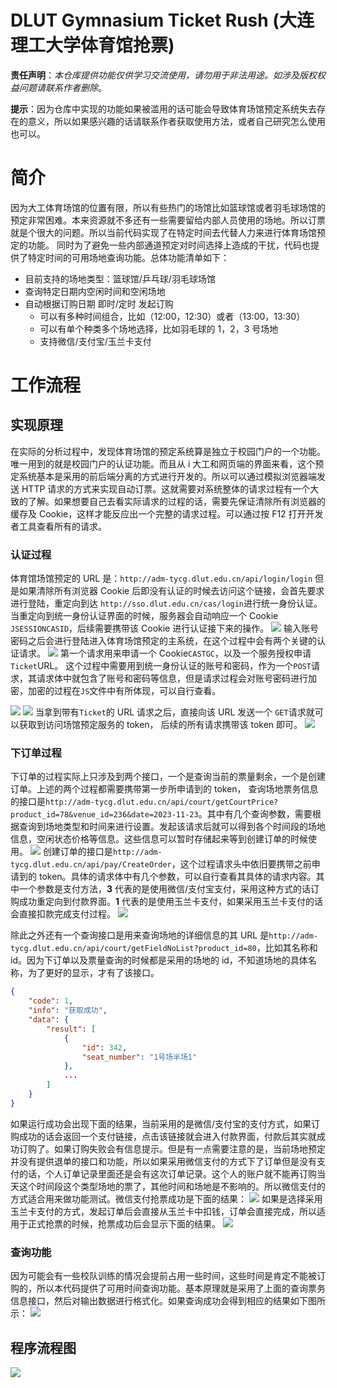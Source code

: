 # DLUT Gymnasium Ticket Rush (大连理工大学体育馆抢票)

**责任声明**：*本仓库提供功能仅供学习交流使用，请勿用于非法用途。如涉及版权权益问题请联系作者删除*。

**提示**：因为仓库中实现的功能如果被滥用的话可能会导致体育场馆预定系统失去存在的意义，所以如果感兴趣的话请联系作者获取使用方法，或者自己研究怎么使用也可以。

# 简介
因为大工体育场馆的位置有限，所以有些热门的场馆比如篮球馆或者羽毛球场馆的预定非常困难。本来资源就不多还有一些需要留给内部人员使用的场地。所以订票就是个很大的问题。所以当前代码实现了在特定时间去代替人力来进行体育场馆预定的功能。 同时为了避免一些内部通道预定对时间选择上造成的干扰，代码也提供了特定时间的可用场地查询功能。总体功能清单如下：
+ 目前支持的场地类型：篮球馆/乒乓球/羽毛球场馆
+ 查询特定日期内空闲时间和空闲场地
+ 自动根据订购日期 即时/定时 发起订购
    - 可以有多种时间组合，比如（12:00，12:30）或者（13:00，13:30）
    - 可以有单个种类多个场地选择，比如羽毛球的 1，2，3 号场地
    - 支持微信/支付宝/玉兰卡支付
  
# 工作流程
## 实现原理
在实际的分析过程中，发现体育场馆的预定系统算是独立于校园门户的一个功能。唯一用到的就是校园门户的认证功能。而且从 i 大工和网页端的界面来看，这个预定系统基本是采用的前后端分离的方式进行开发的。所以可以通过模拟浏览器端发送 HTTP 请求的方式来实现自动订票。这就需要对系统整体的请求过程有一个大致的了解。如果想要自己去看实际请求的过程的话，需要先保证清除所有浏览器的缓存及 Cookie，这样才能反应出一个完整的请求过程。可以通过按 F12 打开开发者工具查看所有的请求。
### 认证过程
体育馆场馆预定的 URL 是：`http://adm-tycg.dlut.edu.cn/api/login/login`
但是如果清除所有浏览器 Cookie 后即没有认证的时候去访问这个链接，会首先要求进行登陆，重定向到达 `http://sso.dlut.edu.cn/cas/login`进行统一身份认证。
当重定向到统一身份认证界面的时候，服务器会自动响应一个 Cookie `JSESSIONCASID`，后续需要携带该 Cookie 进行认证接下来的操作。
![](https://raw.githubusercontent.com/0x00000499/ImageHostService/main/img/dlutTicketBook/20231125151143.png)
输入账号密码之后会进行登陆进入体育场馆预定的主系统，在这个过程中会有两个关键的认证请求。
![](https://raw.githubusercontent.com/0x00000499/ImageHostService/main/img/dlutTicketBook/20231125151214.png)
第一个请求用来申请一个 Cookie`CASTGC`，以及一个服务授权申请 `Ticket`URL。 这个过程中需要用到统一身份认证的账号和密码，作为一个`POST`请求，其请求体中就包含了账号和密码等信息，但是请求过程会对账号密码进行加密，加密的过程在`JS`文件中有所体现，可以自行查看。

![](https://raw.githubusercontent.com/0x00000499/ImageHostService/main/img/dlutTicketBook/1700728281086-dcff0707-7f6a-4f6f-a4d3-f3e06d0ce1a7.png)
![](https://raw.githubusercontent.com/0x00000499/ImageHostService/main/img/dlutTicketBook/1700728175841-8dc653f7-6242-4f55-b0c0-79a8a83a1d29.png)
当拿到带有`Ticket`的 URL 请求之后，直接向该 URL 发送一个 `GET`请求就可以获取到访问场馆预定服务的 token， 后续的所有请求携带该 token 即可。
![](https://raw.githubusercontent.com/0x00000499/ImageHostService/main/img/dlutTicketBook/1700728478244-5758542d-7d01-4b54-9fed-4f3c7c736fef.png)
### 下订单过程
下订单的过程实际上只涉及到两个接口，一个是查询当前的票量剩余，一个是创建订单。上述的两个过程都需要携带第一步所申请到的 token，
查询场地票务信息的接口是`http://adm-tycg.dlut.edu.cn/api/court/getCourtPrice?product_id=78&venue_id=236&date=2023-11-23`。其中有几个查询参数，需要根据查询到场地类型和时间来进行设置。发起该请求后就可以得到各个时间段的场地信息，空闲状态价格等信息。这些信息可以暂时存储起来等到创建订单的时候使用。
![](https://raw.githubusercontent.com/0x00000499/ImageHostService/main/img/dlutTicketBook/1700728706247-f1ffaab9-8312-40f4-8579-a6f01d1b238e.png)
创建订单的接口是`http://adm-tycg.dlut.edu.cn/api/pay/CreateOrder`，这个过程请求头中依旧要携带之前申请到的 token。具体的请求体中有几个参数，可以自行查看其具体的请求内容。其中一个参数是支付方法，**3** 代表的是使用微信/支付宝支付，采用这种方式的话订购成功重定向到付款界面。**1** 代表的是使用玉兰卡支付，如果采用玉兰卡支付的话会直接扣款完成支付过程。
![](https://raw.githubusercontent.com/0x00000499/ImageHostService/main/img/dlutTicketBook/1700729394322-facc7855-d455-40f9-b04c-f07d15e5a529.png)

除此之外还有一个查询接口是用来查询场地的详细信息的其 URL 是`http://adm-tycg.dlut.edu.cn/api/court/getFieldNoList?product_id=80`，比如其名称和 id。因为下订单以及票量查询的时候都是采用的场地的 id，不知道场地的具体名称，为了更好的显示，才有了该接口。
```json
{
    "code": 1,
    "info": "获取成功",
    "data": {
        "result": [
            {
                "id": 342,
                "seat_number": "1号场半场1"
            },
            ...
        ]
    }
}
```
如果运行成功会出现下面的结果，当前采用的是微信/支付宝的支付方式，如果订购成功的话会返回一个支付链接，点击该链接就会进入付款界面，付款后其实就成功订购了。如果订购失败会有信息提示。但是有一点需要注意的是，当前场地预定并没有提供退单的接口和功能，所以如果采用微信支付的方式下了订单但是没有支付的话，个人订单记录里面还是会有这次订单记录。这个人的账户就不能再订购当天这个时间段这个类型场地的票了，其他时间和场地是不影响的。所以微信支付的方式适合用来做功能测试。微信支付抢票成功是下面的结果：
![](https://raw.githubusercontent.com/0x00000499/ImageHostService/main/img/dlutTicketBook/1700792708244-cabb8a67-8a81-4534-87f5-7a6fac749457.png)
如果是选择采用玉兰卡支付的方式，发起订单后会直接从玉兰卡中扣钱，订单会直接完成，所以适用于正式抢票的时候，抢票成功后会显示下面的结果。
![](https://raw.githubusercontent.com/0x00000499/ImageHostService/main/img/dlutTicketBook/1700876981647-569f2dd9-c02c-412c-9f3b-6d7f03fab0f5.png)
### 查询功能
因为可能会有一些校队训练的情况会提前占用一些时间，这些时间是肯定不能被订购的，所以本代码提供了可用时间查询功能。基本原理就是采用了上面的查询票务信息接口，然后对输出数据进行格式化。如果查询成功会得到相应的结果如下图所示：
![](https://raw.githubusercontent.com/0x00000499/ImageHostService/main/img/dlutTicketBook/1700878182689-0946578e-ed06-409a-ab4e-d65d29ca21a9.png)

## 程序流程图
![](https://raw.githubusercontent.com/0x00000499/ImageHostService/main/img/dlutTicketBook/1700725812311-f9480eb9-5a52-4a1c-b745-4ff1f76adb59.jpeg)



